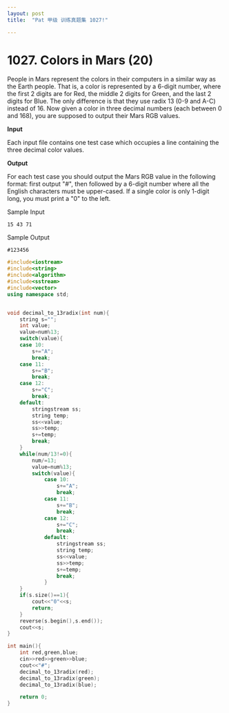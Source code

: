 ```yaml
---
layout: post
title:  "Pat 甲级 训练真题集 1027!"

---
```

# 1027. Colors in Mars (20)

People in Mars represent the colors in their computers in a similar way as the Earth people.  That is, a color is represented by a 6-digit number, where the first 2 digits are for Red, the middle 2 digits for Green, and the last 2 digits  for Blue.  The only difference is that they use radix 13 (0-9 and A-C) instead of 16.  Now given a color in three decimal numbers (each between 0 and 168), you are supposed to output their Mars RGB values.

**Input**

Each input file contains one test case which occupies a line containing the three decimal color values.  

**Output**

For each test case you should output the Mars RGB value in the following format: first output "#", then followed by a 6-digit number where all the English characters must be upper-cased.  If a single color is only 1-digit long, you must print a "0" to the left. 

Sample Input

```
15 43 71

```

Sample Output

```
#123456
```





```c++
#include<iostream>
#include<string>
#include<algorithm>
#include<sstream>
#include<vector>
using namespace std;


void decimal_to_13radix(int num){
	string s="";
	int value;
	value=num%13;
	switch(value){
	case 10:
		s+="A";
		break;
	case 11:
		s+="B";
		break;
	case 12:
		s+="C";
		break;
	default:
		stringstream ss;
		string temp;
		ss<<value;
		ss>>temp;
		s+=temp;
		break;
	}
	while(num/13!=0){
		num/=13;
		value=num%13;
		switch(value){
			case 10:
				s+="A";
				break;
			case 11:
				s+="B";
				break;
			case 12:
				s+="C";
				break;
			default:
				stringstream ss;
				string temp;
				ss<<value;
				ss>>temp;
				s+=temp;
				break;
			}
	}
	if(s.size()==1){
		cout<<"0"<<s;
		return;
	}
	reverse(s.begin(),s.end());
	cout<<s;
}

int main(){
	int red,green,blue;
	cin>>red>>green>>blue;
	cout<<"#";
	decimal_to_13radix(red);
	decimal_to_13radix(green);
	decimal_to_13radix(blue);

	return 0;
}
```